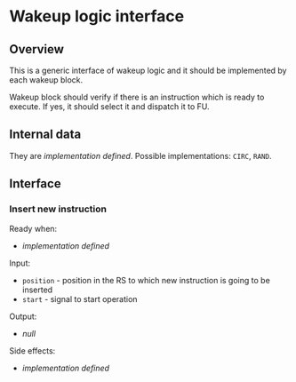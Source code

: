 # Wakeup logic interface

## Overview

This is a generic interface of wakeup logic and it should be implemented by each wakeup block.

Wakeup block should verify if there is an instruction which is ready to execute. If yes, it should select it and
dispatch it to FU.


## Internal data

They are *implementation defined*. Possible implementations: `CIRC`, `RAND`.


## Interface

### Insert new instruction

Ready when:
- *implementation defined*

Input:
- `position` - position in the RS to which new instruction is going to be inserted
- `start` - signal to start operation

Output:
- *null*

Side effects:
- *implementation defined*

